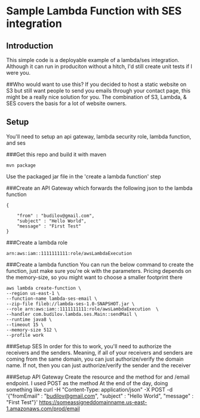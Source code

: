 # Sample Lambda Function with SES integration

## Introduction
This simple code is a deployable example of a lambda/ses integration. Although it can run in produciton without a hitch, I'd still create unit tests if I were you.

##Who would want to use this?
If you decided to host a static website on S3 but still want people to send you emails through your contact page, this might be a really nice solution for you. The combination of S3, Lambda, & SES covers the basis for a lot of website owners. 

## Setup
You'll need to setup an api gateway, lambda security role, lambda function, and ses

###Get this repo and build it with maven
```
mvn package
```
Use the packaged jar file in the 'create a lambda function' step

###Create an API Gateway which forwards the following json to the lambda function
```
{ 
    
    "from" : "budilov@gmail.com",
    "subject" : "Hello World",
    "message" : "First Test"
}
```

###Create a lambda role
```
arn:aws:iam::1111111111:role/awsLambdaExecution
```

###Create a lambda function
You can run the below command to create the function, just make sure you're ok with the parameters. Pricing depends on the memory-size, so you might want to choose a smaller footprint there

```
aws lambda create-function \
--region us-east-1 \
--function-name lambda-ses-email \
--zip-file fileb://lambda-ses-1.0-SNAPSHOT.jar \
--role arn:aws:iam::1111111111:role/awsLambdaExecution  \
--handler com.budilov.lambda.ses.Main::sendMail \
--runtime java8 \
--timeout 15 \
--memory-size 512 \
--profile work
```

###Setup SES
In order for this to work, you'll need to authorize the receivers and the senders. Meaning, if all of your receivers and senders are coming from the same domain, you can just authorize/verify the domain name. If not, then you can just authorize/verify the sender and the receiver

###Setup API Gateway
Create the resource and the method for and /email endpoint. I used POST as the method
At the end of the day, doing something like
curl -H "Content-Type: application/json" -X POST -d '{"fromEmail" : "budilov@gmail.com", "subject" : "Hello World", "message" : "First Test"}' https://someassigneddomainname.us-east-1.amazonaws.com/prod/email
